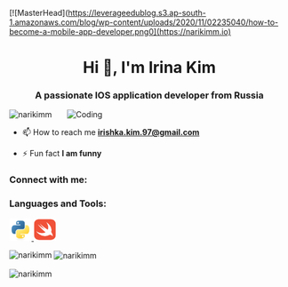 [![MasterHead](https://leverageedublog.s3.ap-south-1.amazonaws.com/blog/wp-content/uploads/2020/11/02235040/how-to-become-a-mobile-app-developer.png0](https://narikimm.io)

<h1 align="center">Hi 👋, I'm Irina Kim</h1>
<h3 align="center">A passionate IOS application developer from Russia</h3>
<img align="right" alt="Coding" width="400" src="https://cdn2.vectorstock.com/i/1000x1000/51/16/media-developer-female-in-office-vector-30165116.jpg">

<p align="left"> <img src="https://komarev.com/ghpvc/?username=narikimm&label=Profile%20views&color=0e75b6&style=flat" alt="narikimm" /> </p>

- 📫 How to reach me **irishka.kim.97@gmail.com**

- ⚡ Fun fact **I am funny**

<h3 align="left">Connect with me:</h3>
<p align="left">
</p>

<h3 align="left">Languages and Tools:</h3>
<p align="left"> <a href="https://www.python.org" target="_blank" rel="noreferrer"> <img src="https://raw.githubusercontent.com/devicons/devicon/master/icons/python/python-original.svg" alt="python" width="40" height="40"/> </a> <a href="https://developer.apple.com/swift/" target="_blank" rel="noreferrer"> <img src="https://raw.githubusercontent.com/devicons/devicon/master/icons/swift/swift-original.svg" alt="swift" width="40" height="40"/> </a> </p>

<p><img align="left" src="https://github-readme-stats.vercel.app/api/top-langs?username=narikimm&show_icons=true&locale=en&layout=compact" alt="narikimm" /></p>

<p>&nbsp;<img align="center" src="https://github-readme-stats.vercel.app/api?username=narikimm&show_icons=true&locale=en" alt="narikimm" /></p>

<p><img align="center" src="https://github-readme-streak-stats.herokuapp.com/?user=narikimm&" alt="narikimm" /></p>
